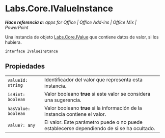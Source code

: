 
# Labs.Core.IValueInstance

 _**Hace referencia a:** apps for Office | Office Add-ins | Office Mix | PowerPoint_

Una instancia de objeto [Labs.Core.IValue](../../reference/office-mix/labs.core.ivalue.md) que contiene datos de valor, si los hubiera.

```
interface IValueInstance
```


## Propiedades


|||
|:-----|:-----|
| `valueId: string`|Identificador del valor que representa esta instancia.|
| `isHint: boolean`|Valor booleano **true** si este valor se considera una sugerencia.|
| `hasValue: boolean`|Valor booleano **true** si la información de la instancia contiene el valor.|
| `value?: any`|El valor. Este parámetro puede o no puede establecerse dependiendo de si se ha ocultado.|
